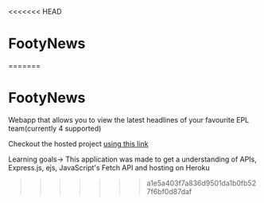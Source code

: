 <<<<<<< HEAD
# FootyNews
=======
# FootyNews
Webapp that allows you to view the latest headlines of your favourite EPL team(currently 4 supported)


Checkout the hosted project [using this link](https://footynews391832.herokuapp.com/)

Learning goals->
This application was made to get a understanding of APIs, Express.js, ejs, JavaScript's Fetch API and hosting on Heroku

>>>>>>> a1e5a403f7a836d9501da1b0fb527f6bf0d87daf

